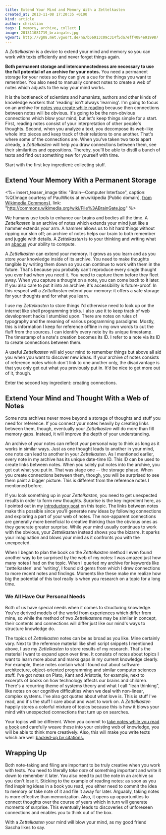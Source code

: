 ```yaml
---
title: Extend Your Mind and Memory With a Zettelkasten
created_at: 2013-11-08 17:20:35 +0100
kind: article
author: christian
tags: [ memory, archive, collect ]
image: 201311081719_braingate.jpg
vgwort: http://vg08.met.vgwort.de/na/b56913c09c314f5da7eff4084e919987
---
```


A _Zettelkasten_ is a device to extend your mind and memory so you can work with texts efficiently and never forget things again.

**Both permanent storage and interconnectedness are necessary to use the full potential of an archive for your notes.**  You need a permanent storage for your notes so they can give a cue for the things you want to remember.  You also need to manually connect notes to create a web of notes which adjusts to the way your mind works. 

It is the bottleneck of scientists and humanists, authors and other kinds of knowledge workers that 'reading' isn't always 'learning'.  I'm going to focus on an archive for [notes you create while reading][read] because then connections between notes will be obvious.  It's going to be the non-obvious connections which blow your mind, but let's keep things simple for a start.  First, reading notes consist of your interpretation of other people's thoughts.  Second, when you analyze a text, you decompose its web-like whole into pieces and keep track of their relations to one another.  That's where some of the  connections are.  When you've taken two texts apart already, a _Zettelkasten_ will help you draw connections between them, see their similarities and oppositions.  Thereby, you'll be able to distill a bunch of texts and find out something new for yourself with time.

Start with the first key ingredient:  collecting stuff.

## Extend Your Memory With a Permanent Storage

<%= insert_teaser_image title: "Brain--Computer Interface", caption: %Q{Image courtesy of PaulWicks at en.wikipedia [Public domain], <a href="http://commons.wikimedia.org/wiki/File%3ABrainGate.jpg">from Wikimedia Commons</a>}, link: "http://commons.wikimedia.org/wiki/File%3ABrainGate.jpg" %>

We humans use tools to enhance our brains and bodies all the time.  A _Zettelkasten_ is an archive of notes which extends your mind just like a hammer extends your arm.  A hammer allows us to hit hard things without ripping our skin off; an archive of notes helps our brain to both remember and juggle with details.  A _Zettelkasten_ is to your thinking and writing what an [abacus][] your ability to compute.

[abacus]: http://en.wikipedia.org/wiki/Abacus

A _Zettelkasten_ can extend your memory.  It grows as you learn and as you store your knowledge inside of its archive.  You need to make thoughts tangible by writing them down so you can continue to work with them in the future.  That's because you probably can't reproduce every single thought you ever had when you need it.  You need to capture them before they fleet away.  When you capture a thought on a note, you can come back to it later.  If you also care to put it into an archive, it's accessibility is future-proof.  In this respect will a _Zettelkasten_ extend your memory:  it offers a safe storage for your thoughts and for what you learn.

I use my _Zettelkasten_ to store things I'd otherwise need to look up on the internet like shell programming tricks.  I also use it to keep track of web development hacks I stumbled upon.  There are notes on rules of typography and the meaning of various programming paradigms.  Mostly, this is information I keep for reference offline in my own words to cut the fluff from the sources.  I can identify every note by its unique timestamp.  The timestamp of a note's creation becomes its ID.  I refer to a note via its ID to create connections between them.

A useful _Zettelkasten_ will aid your mind to remember things but above all aid you when you want to discover new ideas.  If your archive of notes consists of reference notes which don't link to one another only, the disadvantage is that you only get out what you previously put in.  It'd be nice to get more out of it, though.

Enter the second key ingredient:  creating connections.


## Extend Your Mind and Thought With a Web of Notes

Some note archives never move beyond a storage of thoughts and stuff you need for reference.  If you connect your notes heavily by creating links between them, though, eventually your _Zettelkasten_ will do more than fill memory gaps.  Instead, it will improve the depth of your understanding.

An archive of your notes can reflect your personal way to think as long as it works in similar ways.  Just as one thought leads to another in your mind, one note can lead to another in your _Zettelkasten_.  As I mentioned earlier, every note in my archive has its unique date-time ID.  This ID can be used to create links between notes.  When you solely put notes into the archive, you get out what you put in.  That was stage one -- the storage phase.  When you create connections between them, though, you will be surprised to see them paint a bigger picture.  This is different from the reference notes I mentioned before.

If you look something up in your _Zettelkasten,_ you need to get unexpected results in order to form new thoughts.  Surprise is the key ingredient here, as I pointed out in my [introductory post][zkintro] on this topic.  The links between notes make this possible since you'll generate new ideas by following connections and exploring a part of your web of notes.  The non-apparent connections are generally more beneficial to creative thinking than the obvious ones as they generate greater surprise.  While your mind usually continues to work with the obvious, your _Zettelkasten_ instead shows you the bizarre.  It sparks your imagination and blows your mind as it confronts you with the unexpected.

When I began to plan the book on the _Zettelkasten_ method I even found another way to be surprised by the web of my notes:  I was amazed just how many notes I had on the topic.  When I queried my archive for keywords like 'zettelkasten' and 'writing', I found old gems from which I drew connections to more recent notes and findings.  Moments like these make me realize how big the potential of this tool really is when you research on a topic for a long time.

[zkintro]: /posts/2013/06/zettelkasten-improves-thinking-writing/

### We All Have Our Personal Needs

Both of us have special needs when it comes to structuring knowledge.  You've derived models of the world from experiences which differ from mine, so while the method of two <i>Zettelkasten</i>s may be similar in concept, their contents and connections will differ just like our mind's ways to structure knowledge do.

The topics of _Zettelkasten_ notes can be as broad as you like.  Mine certainly vary.  Next to the reference material like shell script snippets I mentioned above, I use my _Zettelkasten_ to store results of my research.  That's the material I want to expand upon over time.  It consists of notes about topics I want to learn more about and marks gaps in my current knowledge clearly.  For example, these notes contain what I found out about software architecture, object-oriented programming and similar computer sciences stuff.  I've got notes on Plato, Kant and Aristotle, for example, next to excerpts of books on how technology affects our brains and children.  There's a recurring theme of systems theory and what I call "lean thinking", like notes on our cognitive difficulties when we deal with non-linear, complex systems.  I've also got quotes about what love is.  This is stuff I've read, and it's the stuff I care about and want to work on.  A _Zettelkasten_ happily stores a colorful mixture of topics because this is how it blows your mind with unexpected connections that turn up on searches.

Your topics will be different.  When you commit to [take notes while you read a book][read] and carefully weave these into your existing web of knowledge, you will be able to think more creatively.  Also, this will make you write texts which are well [backed-up by citations.][cite]

[read]: /posts/2013/09/create-zettel-from-reading-notes/
[cite]: /posts/2013/10/bibliography-zettelkasten/

<!-- ct: TODO later post about WRITING The permanent storage is opening up opportunities to combine and connect thoughts:  a Zettelkasten ultimately [writes your articles and books for you][write] over time.

[write]: -- next post --
-->

## Wrapping Up

Both note-taking and filing are important to be truly creative when you work with texts.  You need to literally _take note_ of something important and write it down to remember it later.  You also need to put the note in an archive so you don't lose it.  Sticking to the example of reading notes: as soon as you find inspiring ideas in a book you read, you either need to commit the idea to memory or take note of it and file it away for later.  Arguably, taking notes is more effective than memorization.  Also, it opens up opportunities to connect thoughts over the course of years which in turn will generate moments of surprise.  This eventually leads to discoveries of unforeseen connections and enables you to think out of the box.

With a _Zettelkasten_ your mind will blow your mind, as my good friend Sascha likes to say.
